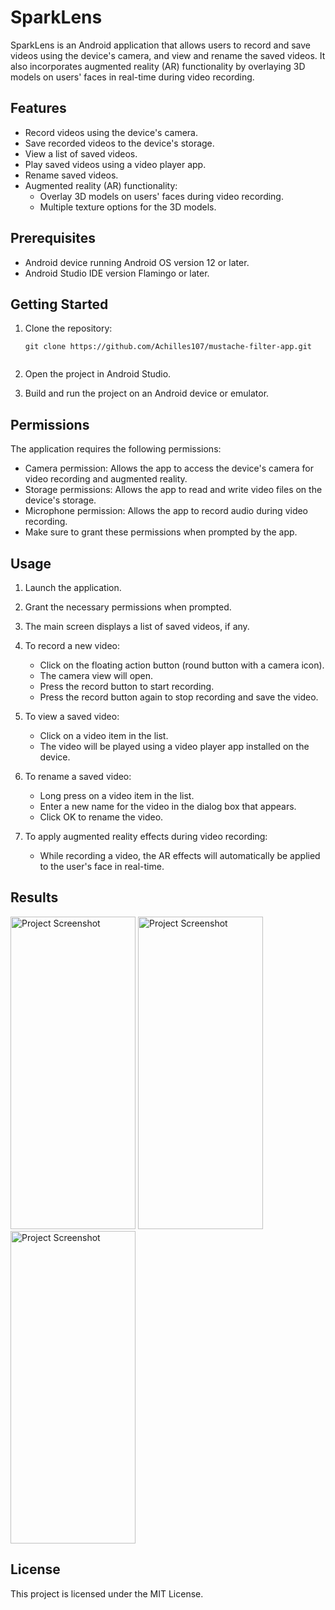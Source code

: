 # SparkLens

SparkLens is an Android application that allows users to record and save videos using the device's camera, and view and rename the saved videos. It also incorporates augmented reality (AR) functionality by overlaying 3D models on users' faces in real-time during video recording.

## Features

- Record videos using the device's camera.
- Save recorded videos to the device's storage.
- View a list of saved videos.
- Play saved videos using a video player app.
- Rename saved videos.
- Augmented reality (AR) functionality:
  - Overlay 3D models on users' faces during video recording.
  - Multiple texture options for the 3D models.

## Prerequisites

- Android device running Android OS version 12 or later.
- Android Studio IDE version Flamingo or later.

## Getting Started

1. Clone the repository:

   ```shell
   git clone https://github.com/Achilles107/mustache-filter-app.git


2. Open the project in Android Studio.

3. Build and run the project on an Android device or emulator.


## Permissions

The application requires the following permissions:

- Camera permission: Allows the app to access the device's camera for video recording and augmented reality.
- Storage permissions: Allows the app to read and write video files on the device's storage.
- Microphone permission: Allows the app to record audio during video recording.
- Make sure to grant these permissions when prompted by the app.

## Usage 

1. Launch the application.

2. Grant the necessary permissions when prompted.

3. The main screen displays a list of saved videos, if any.

4. To record a new video:

      - Click on the floating action button (round button with a camera icon).
      - The camera view will open.
      - Press the record button to start recording.
      - Press the record button again to stop recording and save the video.

5. To view a saved video:

      - Click on a video item in the list.
      - The video will be played using a video player app installed on the device.

6. To rename a saved video:

      - Long press on a video item in the list.
      - Enter a new name for the video in the dialog box that appears.
      - Click OK to rename the video.

7. To apply augmented reality effects during video recording:

      - While recording a video, the AR effects will automatically be applied to the user's face in real-time.
  
## Results
<div>
<img src="https://github.com/Achilles107/mustache-filter-app/blob/main/assets/img1.jpg" alt="Project Screenshot" width="200" height="500">
<img src="https://github.com/Achilles107/mustache-filter-app/blob/main/assets/img2.jpg" alt="Project Screenshot" width="200" height="500">
<img src="https://github.com/Achilles107/mustache-filter-app/blob/main/assets/img3.jpg" alt="Project Screenshot" width="200" height="500">
</div>


## License

This project is licensed under the MIT License.
